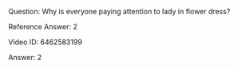 Question: Why is everyone paying attention to lady in flower dress?

Reference Answer: 2

Video ID: 6462583199

Answer: 2

